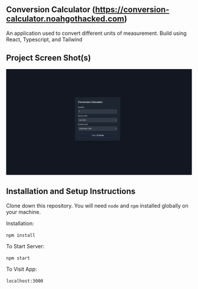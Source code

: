 ## Conversion Calculator (https://conversion-calculator.noahgothacked.com)

An application used to convert different units of measurement. Build using React, Typescript, and Tailwind

## Project Screen Shot(s)
![Screenshot 1](/screenshots/screenshot-1.png?raw=true "Basic conversion calculator")

## Installation and Setup Instructions

Clone down this repository. You will need `node` and `npm` installed globally on your machine.  

Installation:

`npm install`  

To Start Server:

`npm start`  

To Visit App:

`localhost:3000`